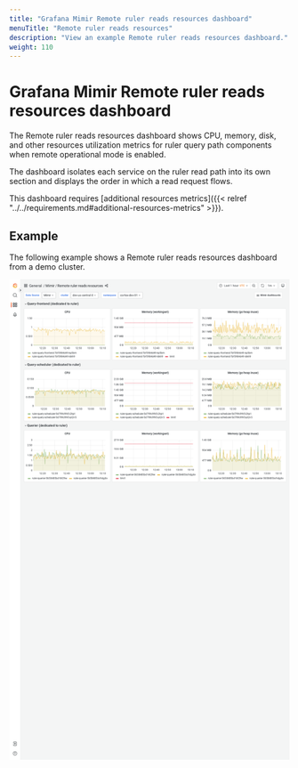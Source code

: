 ```yaml
---
title: "Grafana Mimir Remote ruler reads resources dashboard"
menuTitle: "Remote ruler reads resources"
description: "View an example Remote ruler reads resources dashboard."
weight: 110
---
```


# Grafana Mimir Remote ruler reads resources dashboard

The Remote ruler reads resources dashboard shows CPU, memory, disk, and other resources utilization metrics for ruler query path components when remote operational mode is enabled.

The dashboard isolates each service on the ruler read path into its own section and displays the order in which a read request flows.

This dashboard requires [additional resources metrics]({{< relref "../../requirements.md#additional-resources-metrics" >}}).

## Example

The following example shows a Remote ruler reads resources dashboard from a demo cluster.

![Grafana Mimir Remote ruler reads resources dashboard](mimir-ruler-reads-resources.png)
